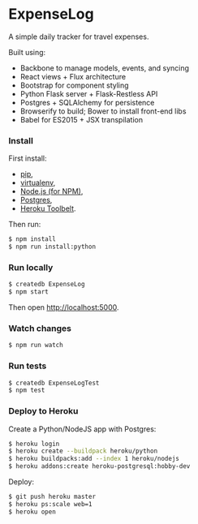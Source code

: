 # ExpenseLog

A simple daily tracker for travel expenses.

Built using:
* Backbone to manage models, events, and syncing
* React views + Flux architecture
* Bootstrap for component styling
* Python Flask server + Flask-Restless API
* Postgres + SQLAlchemy for persistence
* Browserify to build; Bower to install front-end libs
* Babel for ES2015 + JSX transpilation


### Install

First install:
* [pip](https://pip.pypa.io/en/stable/installing/),
* [virtualenv](http://virtualenv.readthedocs.org/en/latest/installation.html),
* [Node.js (for NPM)](https://nodejs.org/),
* [Postgres](http://www.postgresql.org/download/),
* [Heroku Toolbelt](https://toolbelt.heroku.com/).

Then run:
```sh
$ npm install
$ npm run install:python
```


### Run locally
```sh
$ createdb ExpenseLog
$ npm start
```
Then open [http://localhost:5000](http://localhost:5000).


### Watch changes
```sh
$ npm run watch
```


### Run tests
```sh
$ createdb ExpenseLogTest
$ npm test
```


### Deploy to Heroku

Create a Python/NodeJS app with Postgres:
```sh
$ heroku login
$ heroku create --buildpack heroku/python
$ heroku buildpacks:add --index 1 heroku/nodejs
$ heroku addons:create heroku-postgresql:hobby-dev
```

Deploy:
```sh
$ git push heroku master
$ heroku ps:scale web=1
$ heroku open
```
